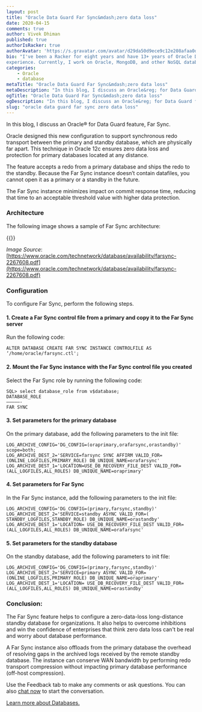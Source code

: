 ```yaml
---
layout: post
title: "Oracle Data Guard Far Sync&mdash;zero data loss"
date: 2020-04-15
comments: true
author: Vivek Dhiman
published: true
authorIsRacker: true
authorAvatar: 'https://s.gravatar.com/avatar/d29da50d9ece9c12e208afaa0de68cd5'
bio: "I've been a Racker for eight years and have 13+ years of Oracle DBA
experience. Currently, I work on Oracle, MongoDB, and other NoSQL databases."
categories:
    - Oracle
    - database
metaTitle: "Oracle Data Guard Far Sync&mdash;zero data loss"
metaDescription: "In this blog, I discuss an Oracle&reg; for Data Guard feature, Far Sync."
ogTitle: "Oracle Data Guard Far Sync&mdash;zero data loss"
ogDescription: "In this blog, I discuss an Oracle&reg; for Data Guard feature, Far Sync."
slug: "oracle data guard far sync zero data loss" 
---
```


In this blog, I discuss an Oracle&reg; for Data Guard feature, Far Sync.

<!--more-->

Oracle designed this new configuration to support synchronous redo transport
between the primary and standby database, which are physically far apart. This
technique in Oracle 12c ensures zero data loss and protection for primary
databases located at any distance.

The feature accepts a redo from a primary database and ships the redo to the standby.
Because the Far Sync instance doesn’t contain datafiles, you cannot open it as a
primary or a standby in the future.

The Far Sync instance minimizes impact on commit response time, reducing that
time to an acceptable threshold value with higher data protection.

### Architecture

The following image shows a sample of Far Sync architecture:

{{<image src="Picture1.png" title="" alt="">}}

*Image Source*: [https://www.oracle.com/technetwork/database/availability/farsync-2267608.pdf](https://www.oracle.com/technetwork/database/availability/farsync-2267608.pdf)

### Configuration

To configure Far Sync, perform the following steps.

#### 1. Create a Far Sync control file from a primary and copy it to the Far Sync server

Run the following code:

    ALTER DATABASE CREATE FAR SYNC INSTANCE CONTROLFILE AS ‘/home/oracle/farsync.ctl';

#### 2. Mount the Far Sync instance with the Far Sync control file you created

Select the Far Sync role by running the following code:

    SQL> select database_role from v$database;
    DATABASE_ROLE
    —————-
    FAR SYNC

#### 3. Set parameters for the primary database

On the primary database, add the following parameters to the init file:

    LOG_ARCHIVE_CONFIG='DG_CONFIG=(oraprimary,orafarsync,orastandby)' scope=both;
    LOG_ARCHIVE_DEST_2='SERVICE=farsync SYNC AFFIRM VALID_FOR=(ONLINE_LOGFILES,PRIMARY_ROLE) DB_UNIQUE_NAME=orafarsync'
    LOG_ARCHIVE_DEST_1='LOCATION=USE_DB_RECOVERY_FILE_DEST VALID_FOR=(ALL_LOGFILES,ALL_ROLES) DB_UNIQUE_NAME=oraprimary'

#### 4. Set parameters for Far Sync

In the Far Sync instance, add the following parameters to the init file:

    LOG_ARCHIVE_CONFIG='DG_CONFIG=(primary,farsync,standby)'
    LOG_ARCHIVE_DEST_2='SERVICE=standby ASYNC VALID_FOR=( STANDBY_LOGFILES,STANDBY_ROLE) DB_UNIQUE_NAME=orastandby'
    LOG_ARCHIVE_DEST_1='LOCATION= USE_DB_RECOVERY_FILE_DEST VALID_FOR=(ALL_LOGFILES,ALL_ROLES) DB_UNIQUE_NAME=orafarsync'

#### 5. Set parameters for the standby database

On the standby database, add the following parameters to init file:

    LOG_ARCHIVE_CONFIG='DG_CONFIG=(primary,farsync,standby)'
    LOG_ARCHIVE_DEST_2='SERVICE=primary ASYNC VALID_FOR=(ONLINE_LOGFILES,PRIMARY_ROLE) DB_UNIQUE_NAME=oraprimary'
    LOG_ARCHIVE_DEST_1='LOCATION= USE_DB_RECOVERY_FILE_DEST VALID_FOR=(ALL_LOGFILES,ALL_ROLES) DB_UNIQUE_NAME=orastandby'

### Conclusion:

The Far Sync feature helps to configure a zero-data-loss long-distance standby
database for organizations. It also helps to overcome inhibitions and win the
confidence of enterprises that think zero data loss can't be real and worry
about database performance.

A Far Sync instance also offloads from the primary database the overhead of
resolving gaps in the archived logs received by the remote standby database.
The instance can conserve WAN bandwidth by performing redo transport compression
without impacting primary database performance (off-host compression).

Use the Feedback tab to make any comments or ask questions. You can also
[chat now](https://www.rackspace.com/#chat) to start the conversation.

<a class="cta red" id="cta" href="https://www.rackspace.com/dba-services">Learn more about Databases.</a>
